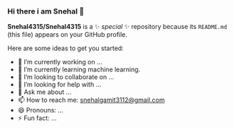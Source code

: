 ### Hi there i am Snehal 👋


**Snehal4315/Snehal4315** is a ✨ _special_ ✨ repository because its `README.md` (this file) appears on your GitHub profile.

Here are some ideas to get you started:

- 🔭 I’m currently working on ...
- 🌱 I’m currently learning machine learning.
- 👯 I’m looking to collaborate on ...
- 🤔 I’m looking for help with ...
- 💬 Ask me about ...
- 📫 How to reach me: snehalgamit3112@gmail.com
- 😄 Pronouns: ...
- ⚡ Fun fact: ...

